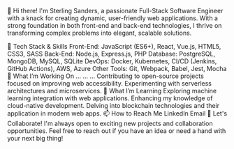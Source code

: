 👋 Hi there! I'm Sterling Sanders, a passionate Full-Stack Software Engineer with a knack for creating dynamic, user-friendly web applications. With a strong foundation in both front-end and back-end technologies, I thrive on transforming complex problems into elegant, scalable solutions.

🔧 Tech Stack & Skills
Front-End: JavaScript (ES6+), React, Vue.js, HTML5, CSS3, SASS
Back-End: Node.js, Express.js, PHP
Database: PostgreSQL, MongoDB, MySQL, SQLite
DevOps: Docker, Kubernetes, CI/CD (Jenkins, GitHub Actions), AWS, Azure
Other Tools: Git, Webpack, Babel, Jest, Mocha
🌟 What I’m Working On
...
...
...
Contributing to open-source projects focused on improving web accessibility.
Experimenting with serverless architectures and microservices.
🌱 What I’m Learning
Exploring machine learning integration with web applications.
Enhancing my knowledge of cloud-native development.
Delving into blockchain technologies and their application in modern web apps.
📫 How to Reach Me
LinkedIn
Email
💬 Let's Collaborate!
I'm always open to exciting new projects and collaboration opportunities. Feel free to reach out if you have an idea or need a hand with your next big thing!
